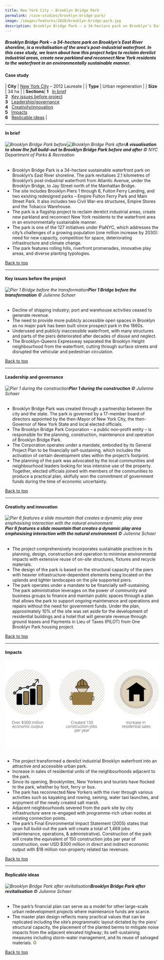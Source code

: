 ```yaml
---
title: New York City – Brooklyn Bridge Park
permalink: /case-studies/brooklyn-bridge-park/
image: /images/features/2020/brooklyn-bridge-park.jpg
description: Brooklyn Bridge Park – a 34-hectare park on Brooklyn’s East River shoreline, is a revitalisation of the area’s post-industrial waterfront. In this case study, we learn about how this project helps to reclaim derelict industrial areas, create new parkland and reconnect New York residents to the waterfront in an environmentally sustainable manner.
---
```


##### Brooklyn Bridge Park – a 34-hectare park on Brooklyn’s East River shoreline, is a revitalisation of the area’s post-industrial waterfront. In this case study, we learn about how this project helps to reclaim derelict industrial areas, create new parkland and reconnect New York residents to the waterfront in an environmentally sustainable manner. 

#### **Case study**

| **City** | [New York City](/nyc/) – 2012 Laureate |
| **Type** | Urban regeneration |
| **Size** | 34 ha |
| **Sections**| **1** &nbsp; [In brief](#in-brief) <br> **2** &nbsp; [Key issues before project](#key-issues-before-the-project) <br> **3** &nbsp; [Leadership/governance](#leadership-and-governance) <br> **4** &nbsp; [Creativity/innovation](#creativity-and-innovation) <br> **5** &nbsp; [Impacts](#impacts) <br> **6** &nbsp; [Replicable ideas](#replicable-ideas) |

---

#### **In brief**

###### ![Brooklyn Bridge Park before](/images/features/2020/bbp-before.jpg/)![Brooklyn Bridge Park after](/images/features/2020/bbp-after.jpg/)**A visualisation to show the full build-out to Brooklyn Bridge Park before and after** © NYC Department of Parks & Recreation

- Brooklyn Bridge Park is a 34-hectare sustainable waterfront park on Brooklyn’s East River shoreline. The park revitalises 2.1 kilometres of Brooklyn’s post-industrial waterfront from Atlantic Avenue, under the Brooklyn Bridge, to Jay Street north of the Manhattan Bridge. 
- The site includes Brooklyn Piers 1 through 6, Fulton Ferry Landing, and two existing redesigned parks – Empire Fulton Ferry Park and Main Street Park. It also includes two Civil War-era structures, Empire Stores and the Tobacco Warehouse. 
- The park is a flagship project to reclaim derelict industrial areas, create new parkland and reconnect New York residents to the waterfront area in an environmentally sustainable manner. 
- The park is one of the 127 initiatives under PlaNYC, which addresses the city’s challenges of a growing population (one million increase by 2030): need for new capacity, competition for space, deteriorating infrastructure and climate change.
- The park features rolling hills, riverfront promenades, innovative play areas, and diverse planting typologies. 

[Back to top](#case-study-4)

---

#### **Key issues before the project**

###### ![Pier 1 Bridge before the transformation](/images/features/2020/bbp-before2.jpg/)**Pier 1 Bridge before the transformation** © Julienne Schaer

- Decline of shipping industry; port and warehouse activities ceased to generate revenue.
- The need to provide more publicly accessible open spaces in Brooklyn as no major park has been built since prospect park in the 1860s.
- Underused and publicly inaccessible waterfront, with many structures and parts of the piers deteriorated after decades of disuse and neglect. 
- The Brooklyn-Queens Expressway separated the Brooklyn Height neighbourhood from the waterfront, cutting through surface streets and disrupted the vehicular and pedestrian circulation.

[Back to top](#case-study-4)

---

#### **Leadership and governance**

###### ![Pier 1 during the construction](/images/features/2020/bbp-construction.jpg/)**Pier 1 during the construction** © Julienne Schaer

- Brooklyn Bridge Park was created through a partnership between the city and the state. 
The park is governed by a 17-member board of directors appointed by the then-Mayor of New York City, the then-Governor of New York State and local elected officials.
- The Brooklyn Bridge Park Corporation – a public non-profit entity – is responsible for the planning, construction, maintenance and operation of Brooklyn Bridge Park. 
- The Corporation operates under a mandate, embodied by its General Project Plan to be financially self-sustaining, which includes the activation of certain development sites within the project’s footprint.
- The planning of the park was advocated by the local communities and neighbourhood leaders looking for less intensive use of the property. Together, elected officials joined with members of the communities to produce a practical plan, skilfully won the commitment of government funds during the time of economic uncertainty.

[Back to top](#case-study-4)

---

#### **Creativity and innovation**

###### ![Pier 6 features a slide mountain that creates a dynamic play area emphasising interaction with the natural environment](/images/features/2020/bbp-mountain-slide.jpg/)**Pier 6 features a slide mountain that creates a dynamic play area emphasising interaction with the natural environment** © Julienne Schaer

- The project comprehensively incorporates sustainable practices in its planning, design, construction and operation to minimise environmental impacts with extensive reuse of on-site structures, fixtures and recycle materials. 
- The design of the park is based on the structural capacity of the piers with heavier infrastructure-dependent elements being located on the uplands and lighter landscapes on the pile supported piers. 
- The park operates under a mandate to be financially self-sustaining. The park administration leverages on the power of community and business groups to finance and maintain public spaces through a plan that allows the park to support ongoing maintenance and operations and repairs without the need for government funds. Under the plan, approximately 10% of the site was set aside for the development of residential buildings and a hotel that will generate revenue through ground leases and Payments in Lieu of Taxes (PILOT) from One Brooklyn Park housing project. 

[Back to top](#case-study-4)

---

#### **Impacts**

###### ![Impacts](/images/features/2020/impacts-nyc2.png/)

- The project transformed a derelict industrial Brooklyn waterfront into an attractive and accessible urban park.  
- Increase in sales of residential units of the neighbourhoods adjacent to the park.  
- Since its opening, Brooklynites, New Yorkers and tourists have flocked to the park, whether by foot, ferry or bus. 
- The park has reconnected New Yorkers with the river through various activities such as kayaking and rowing, seining, water taxi launches, and enjoyment of the newly created salt marsh. 
- Adjacent neighbourhoods severed from the park site by city infrastructure were re-engaged with programme-rich urban nodes at existing connection points.
- The park’s Final Environmental Impact Statement (2005) states that upon full build-out the park will create a total of 1,469 jobs (maintenance, operations, & administrative). Construction of the park will create the equivalent of 150 construction jobs per year of construction, over USD $300 million in direct and indirect economic output with $18 million non-property related tax revenues.

[Back to top](#case-study-4)

---

#### **Replicable ideas**

###### ![Brooklyn Bridge Park after revitalisation](/images/features/2020/brooklyn-bridge-park.jpg/)**Brooklyn Bridge Park after revitalisation** © Julienne Schaer

- The park’s financial plan can serve as a model for other large-scale urban redevelopment projects where maintenance funds are scarce. 
- The master plan design reflects many practical values that can be replicated including the site’s programmatic layout dictated by the piers’ structural capacity, the placement of the planted berms to mitigate noise impacts from the adjacent elevated highway; its self-sustaining measures including storm-water management, and its reuse of salvaged materials. **<font color="#967942">O</font>**

[Back to top](#case-study-4)
